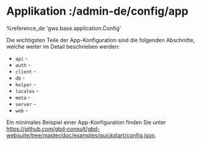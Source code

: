 # Applikation :/admin-de/config/app

%reference_de 'gws.base.application.Config'

Die wichtigsten Teile der App-Konfiguration sind die folgenden Abschnitte, welche weiter im Detail beschrieben werden:

- `api` - [](/admin-de/config/api)
- `auth` - [](/admin-de/config/api)
- `client` - [](/admin-de/config/api)
- `db` - [](/admin-de/config/api)
- `helper` - [](/admin-de/config/api)
- `locales` - [](/admin-de/config/api)
- `meta` - [](/admin-de/config/api)
- `server` - [](/admin-de/config/api)
- `web` - [](/admin-de/config/api)

Ein minimales Beispiel einer App-Konfiguration finden Sie unter https://github.com/gbd-consult/gbd-websuite/tree/master/doc/examples/quickstart/config.json.

